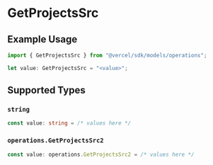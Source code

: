 # GetProjectsSrc

## Example Usage

```typescript
import { GetProjectsSrc } from "@vercel/sdk/models/operations";

let value: GetProjectsSrc = "<value>";
```

## Supported Types

### `string`

```typescript
const value: string = /* values here */
```

### `operations.GetProjectsSrc2`

```typescript
const value: operations.GetProjectsSrc2 = /* values here */
```

